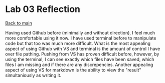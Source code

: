 # Lab 03 Reflection

[Back to main](https://michaeldulin.github.io/reading-notes)

<p> Having used Github before (minimally and without direction), I feel much more comfortable using it now. I have used terminal before to manipulate code but that too was much more difficult. What is the most appealing aspect of using Github with VS and terminal is the amount of control I have over file pathing. Pushing from VS has proven difficult before, however, by using the terminal, I can see exactly which files have been saved, which files I am missing and if there are any discrepencies. Another appealing aspect of using VS for markdown is the ability to view the "result" simultaniously as writing it.
</p>